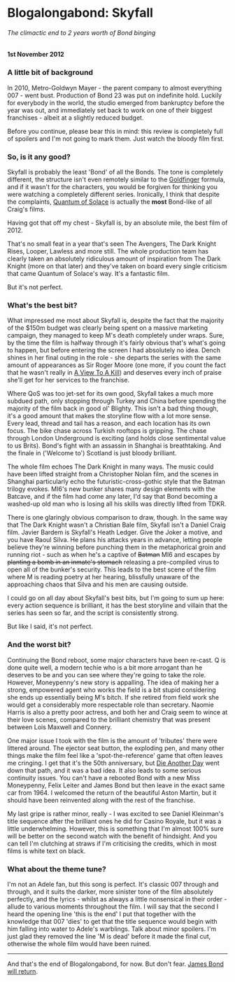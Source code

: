 # Blogalongabond: Skyfall

###### The climactic end to 2 years worth of Bond binging

#### 1st November 2012

### A little bit of background

In 2010, Metro-Goldwyn Mayer - the parent company to almost everything 007 - went bust. Production of Bond 23 was put on indefinite hold. Luckily for everybody in the world, the studio emerged from bankruptcy before the year was out, and immediately set back to work on one of their biggest franchises - albeit at a slightly reduced budget.

Before you continue, please bear this in mind: this review is completely full of spoilers and I'm not going to mark them. Just watch the bloody film first.

### So, is it any good?

Skyfall is probably the least 'Bond' of all the Bonds. The tone is completely different, the structure isn't even remotely similar to the [Goldfinger](/blogalongabond/goldfinger) formula, and if it wasn't for the characters, you would be forgiven for thinking you were watching a completely different series. Ironically, I think that despite the complaints, [Quantum of Solace](/blogalongabond/quantum-of-solace) is actually the **most** Bond-like of all Craig's films.

Having got that off my chest - Skyfall is, by an absolute mile, the best film of 2012.

That's no small feat in a year that's seen The Avengers, The Dark Knight Rises, Looper, Lawless and more still. The whole production team has clearly taken an absolutely ridiculous amount of inspiration from The Dark Knight (more on that later) and they've taken on board every single criticism that came Quantum of Solace's way. It's a fantastic film.

But it's not perfect.

### What's the best bit?

What impressed me most about Skyfall is, despite the fact that the majority of the $150m budget was clearly being spent on a massive marketing campaign, they managed to keep M's death completely under wraps. Sure, by the time the film is halfway through it's fairly obvious that's what's going to happen, but before entering the screen I had absolutely no idea. Dench shines in her final outing in the role - she departs the series with the same amount of appearances as Sir Roger Moore (one more, if you count the fact that he wasn't really in [A View To A Kill](/blogalongabond/a-view-to-a-kill)) and deserves every inch of praise she'll get for her services to the franchise.

Where QoS was too jet-set for its own good, Skyfall takes a much more subdued path, only stopping through Turkey and China before spending the majority of the film back in good ol' Blighty. This isn't a bad thing though, it's a good amount that makes the storyline flow with a lot more sense. Every lead, thread and tail has a reason, and each location has its own focus. The bike chase across Turkish rooftops is gripping. The chase through London Underground is exciting (and holds close sentimental value to us Brits). Bond's fight with an assassin in Shanghai is breathtaking. And the finale in ('Welcome to') Scotland is just bloody brilliant.

The whole film echoes The Dark Knight in many ways. The music could have been lifted straight from a Christopher Nolan film, and the scenes in Shanghai particularly echo the futuristic-cross-gothic style that the Batman trilogy evokes. MI6's new bunker shares many design elements with the Batcave, and if the film had come any later, I'd say that Bond becoming a washed-up old man who is losing all his skills was directly lifted from TDKR.

There is one glaringly obvious comparison to draw, though. In the same way that The Dark Knight wasn't a Christian Bale film, Skyfall isn't a Daniel Craig film. Javier Bardem is Skyfall's Heath Ledger. Give the Joker a motive, and you have Raoul Silva. He plans his attacks years in advance, letting people believe they're winning before punching them in the metaphorical groin and running riot - such as when he's a captive of ~~Batman~~ MI6 and escapes by ~~planting a bomb in an inmate's stomach~~ releasing a pre-compiled virus to open all of the bunker's security. This leads to the best scene of the film where M is reading poetry at her hearing, blissfully unaware of the approaching chaos that Silva and his men are causing outside.

I could go on all day about Skyfall's best bits, but I'm going to sum up here: every action sequence is brilliant, it has the best storyline and villain that the series has seen so far, and the script is consistently strong.

But like I said, it's not perfect.

### And the worst bit?

Continuing the Bond reboot, some major characters have been re-cast. Q is done quite well, a modern techie who is a bit more arrogant than he deserves to be and you can see where they're going to take the role. However, Moneypenny's new story is appalling. The idea of making her a strong, empowered agent who works the field is a bit stupid considering she ends up essentially being M's bitch. If she retired from field work she would get a considerably more respectable role than secretary. Naomie Harris is also a pretty poor actress, and both her and Craig seem to wince at their love scenes, compared to the brilliant chemistry that was present between Lois Maxwell and Connery.

One major issue I took with the film is the amount of 'tributes' there were littered around. The ejector seat button, the exploding pen, and many other things make the film feel like a 'spot-the-reference' game that often leaves me cringing. I get that it's the 50th anniversary, but [Die Another Day](/blogalongabond/die-another-day) went down that path, and it was a bad idea. It also leads to some serious continuity issues. You can't have a rebooted Bond with a new Miss Moneypenny, Felix Leiter and James Bond but then leave in the exact same car from 1964. I welcomed the return of the beautiful Aston Martin, but it should have been reinvented along with the rest of the franchise.

My last gripe is rather minor, really - I was excited to see Daniel Kleinman's title sequence after the brilliant ones he did for Casino Royale, but it was a little underwhelming. However, this is something that I'm almost 100% sure will be better on the second watch with the benefit of hindsight. And you can tell I'm clutching at straws if I'm criticising the credits, which in most films is white text on black.

### What about the theme tune?

I'm not an Adele fan, but this song is perfect. It's classic 007 through and through, and it suits the darker, more sinister tone of the film absolutely perfectly, and the lyrics - whilst as always a little nonsensical in their order - allude to various moments throughout the film. I will say that the second I heard the opening line 'this is the end' I put that together with the knowledge that 007 'dies' to get that the title sequence would begin with him falling into water to Adele's warblings. Talk about minor spoilers. I'm just glad they removed the line 'M is dead' before it made the final cut, otherwise the whole film would have been ruined.

---

And that's the end of Blogalongabond, for now. But don't fear. [James Bond will return](/blogalongabond/spectre).